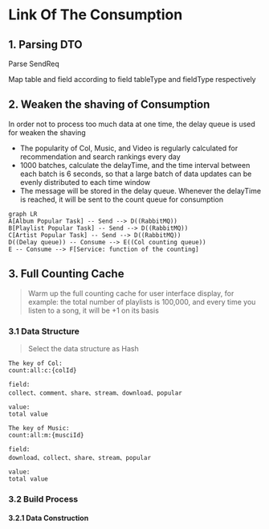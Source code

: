 # Link Of The Consumption

## 1. Parsing DTO

Parse SendReq

Map table and field according to field tableType and fieldType respectively

## 2. Weaken the shaving of Consumption

In order not to process too much data at one time, the delay queue is used for weaken the shaving

* The popularity of Col, Music, and Video is regularly calculated for recommendation and search rankings every day
* 1000 batches, calculate the delayTime, and the time interval between each batch is 6 seconds, so that a large batch of data updates can be evenly distributed to each time window
* The message will be stored in the delay queue. Whenever the delayTime is reached, it will be sent to the count queue for consumption

```mermaid
graph LR
A[Album Popular Task] -- Send --> D((RabbitMQ))
B[Playlist Popular Task] -- Send --> D((RabbitMQ))
C[Artist Popular Task] -- Send --> D((RabbitMQ))
D((Delay queue)) -- Consume --> E((Col counting queue))
E -- Consume --> F[Service: function of the counting]
```

## 3. Full Counting Cache
> Warm up the full counting cache for user interface display, for example: the total number of playlists is 100,000, and every time you listen to a song, it will be +1 on its basis

### 3.1 Data Structure
> Select the data structure as Hash

```Select the data structure as Hash
The key of Col:
count:all:c:{colId}

field:
collect、comment、share、stream、download、popular

value:
total value
```

```Select the data structure as Hash
The key of Music:
count:all:m:{musciId}

field:
download、collect、share、stream、popular

value:
total value
```

### 3.2 Build Process

#### 3.2.1 Data Construction





